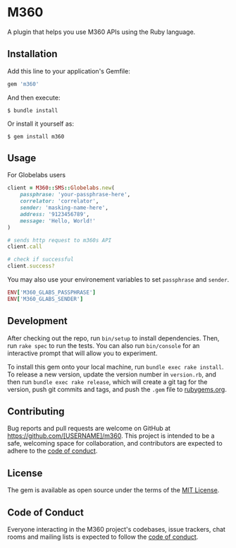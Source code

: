 # M360
A plugin that helps you use M360 APIs using the Ruby language.

## Installation

Add this line to your application's Gemfile:

```ruby
gem 'm360'
```

And then execute:

    $ bundle install

Or install it yourself as:

    $ gem install m360

## Usage

For Globelabs users

```ruby
client = M360::SMS::Globelabs.new(
    passphrase: 'your-passphrase-here',
    correlator: 'correlator',
    sender: 'masking-name-here',
    address: '9123456789',
    message: 'Hello, World!'
)

# sends http request to m360s API
client.call

# check if successful
client.success?
```

You may also use your environement variables to set `passphrase` and `sender`.

```ruby
ENV['M360_GLABS_PASSPHRASE']
ENV['M360_GLABS_SENDER']
```

## Development

After checking out the repo, run `bin/setup` to install dependencies. Then, run `rake spec` to run the tests. You can also run `bin/console` for an interactive prompt that will allow you to experiment.

To install this gem onto your local machine, run `bundle exec rake install`. To release a new version, update the version number in `version.rb`, and then run `bundle exec rake release`, which will create a git tag for the version, push git commits and tags, and push the `.gem` file to [rubygems.org](https://rubygems.org).

## Contributing

Bug reports and pull requests are welcome on GitHub at https://github.com/[USERNAME]/m360. This project is intended to be a safe, welcoming space for collaboration, and contributors are expected to adhere to the [code of conduct](https://github.com/[USERNAME]/m360/blob/master/CODE_OF_CONDUCT.md).


## License

The gem is available as open source under the terms of the [MIT License](https://opensource.org/licenses/MIT).

## Code of Conduct

Everyone interacting in the M360 project's codebases, issue trackers, chat rooms and mailing lists is expected to follow the [code of conduct](https://github.com/[USERNAME]/m360/blob/master/CODE_OF_CONDUCT.md).
